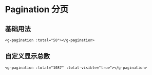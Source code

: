 # Pagination 分页

## 基础用法

<ClientOnly>
  <g-pagination-1></g-pagination-1>
</ClientOnly>

```vue
<g-pagination :total="50"></g-pagination>
```

## 自定义显示总数

<ClientOnly>
  <g-pagination-2></g-pagination-2>
</ClientOnly>

```vue
<g-pagination :total="1087" :total-visible="true"></g-pagination>
```